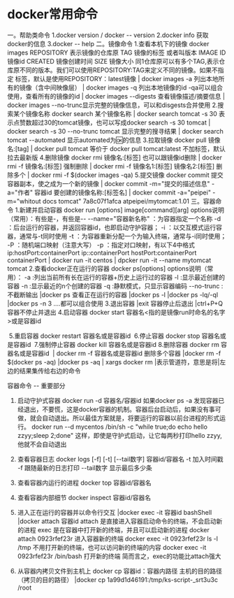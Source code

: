 # docker常用命令 

一。帮助类命令
	1.docker version  / docker -- version
	2.docker info 获取docker的信息
	3.docker -- help 
二。镜像命令
	1.查看本机下的镜像 docker images 
	REPOSITORY 表示镜像的仓库原
	TAG 镜像的标签 或者叫版本
	IMAGE ID 镜像id
	CREATED 镜像创建时间
	SIZE 镜像大小
	同1仓库原可以有多个TAG,表示仓库原不同的版本。我们可以使用REPOSITORY:TAG来定义不同的镜像。如果不指定	标签，默认是使用REPOSITORY：latest镜像
		| docker images -a 列出本地所有的镜像（含中间映像层）
		| docker images -q 列出本地镜像的id
			-qa可以组合使用，查看所有的镜像的id
		| docker images --digests 查看镜像描述/摘要信息
		| docker images --no-trunc显示完整的镜像信息，可以和disgests合并使用
	2.搜索某个镜像名称 docker search 某个镜像名称
		| docker search tomcat -s 30 表示点赞数超过30的tomcat镜像，也可以写成docker search -s 30 tomcat
		| docker search -s 30 --no-trunc tomcat 显示完整的搜寻结果
		| docker search tomcat --automated 显示automated为🆗的信息
	3.拉取镜像 docker pull 镜像名:[tag]
		| docker pull tomcat 等价于 docker pull tomcat:latest 不加标签，默认拉去最新版
	4.删除镜像 docker rmi 镜像名:[标签]  也可以跟镜像id删除 
		| docker rmi -f 镜像名:[标签] 强制删除
		| docker rmi -f 镜像名1:[标签] 镜像名2:[标签] 删除多个
		| docker rmi -f $(docker images -qa)
	5.提交镜像 docker commit 提交容器副本，使之成为一个新的镜像
		| docker commit -m="提交的描述信息" -a="作者" 容器id 要创建的镜像名称:[标签名]
		| docker commit -a="peipei" -m="whitout docs tomcat" 7a8c07f1afca atpeipei/mytomcat:1.01
三。容器命令
	1.新建并启动容器 docker run [options] image[command][arg]
		options说明（常用）：有些是-，有些是--
		--name="容器新名称" ：为容器指定一个名称
		-d ：后台运行的容器，并返回容器id，也即启动守护容器；
		-i ：以交互模式运行容器，通常与-t同时使用
		-t ：为容器重新分配一个为输入终端，通常与-i同时使用；
		-P ：随机端口映射（注意大写）
		-p ：指定对口映射，有以下4中格式
		ip:hostPort:containerPort
		ip::containerPort
		hostPort:containerPort
		containerPort
		| docker run -it centos
		| dpcker run -it --name mytomcat tomcat
	2.查看docker正在运行的容器 docker ps[options]
		options说明（常用）：
		-a :列出当前所有长在运行的容器+历史上运行过的容器
		-l :显示最近创建的容器
		-n :显示最近的n个创建的容器
		-q :静默模式，只显示容器编码
		--no-trunc :不截断输出
		|docker ps 查看正在运行的容器
		|docker ps -l
		|docker ps -lq/-ql
		|docker ps -n 3
		....都可以组合使用
	3.退出容器 |exit 容器停止后退出
					  |ctrl+P+Q 容器不停止并退出
	4.启动容器 docker start 容器名<指的是镜像run时命名的名字>或是容器id

​	5.重启容器 docker restart 容器名或是容器id
​	6.停止容器 docker stop 容器名或是容器id
​	7.强制停止容器 docker kill 容器名或是容器id
​	8.删除容器 docker rm 容器名或是容器id 
​		| docker rm -f 容器名或是容器id 
  	   删除多个容器
  		|docker rm -f $(docker ps -aq)
  		|docker ps -aq | xargs docker rm   |表示管道符，意思是将|左边的结果集传给右边的命令

 容器命令 -- 重要部分
 1. 启动守护式容器 docker run -d 容器名/容器id
 	如果docker ps -a 发现容器已经退出，不要慌，这是docker容器的机制。容器后台启动后，如果没有事可做，就会自动退出。所以最佳方案就是，将要运行的容器以前台进程的形式运行。
 	docker run --d mycentos /bin/sh -c "while true;do echo hello zzyy;sleep 2;done"
 	这样，即使是守护式启动，让它每两秒打印hello zzyy,他就不会自动退出
  2. 查看容器日志 docker logs [-f] [-t] [--tail数字] 容器id/容器名
       	-t 加入时间戳 -f 跟随最新的日志打印 --tail数字 显示最后多少条
  3. 查看容器内运行的进程 docker top 容器id/容器名

  4. 查看容器内部细节 docker inspect 容器id/容器名
  5. 进入正在运行的容器并以命令行交互
       	|docker exec -it 容器id bashShell
       	|docker attach 容器id
       		attach 是直接进入容器启动命令的终端，不会启动新的进程
       		exec 是在容器中打开新的终端，并且可以启动新的进程
       		docker attach 0923rfef23r 进入容器新的终端
       		docker exec -it 0923rfef23r ls -l /tmp 不用打开新的终端，也可以访问新的终端的内容
       		docker exec -it 0923rfef23r /bin/bash 打开新的终端
       		简而言之，exec的功能比attach强大
  6. 从容器内拷贝文件到主机上 docker cp 容器id：容器内路径 主机的目的路径（拷贝的目的路径）
       	|docker cp 1a99d1d46191:/tmp/ks-script-_srt3u3c /root